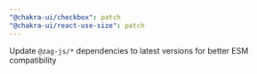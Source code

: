```yaml
---
"@chakra-ui/checkbox": patch
"@chakra-ui/react-use-size": patch
---
```


Update `@zag-js/*` dependencies to latest versions for better ESM compatibility
